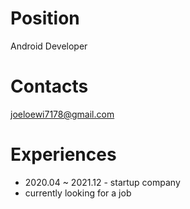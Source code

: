 # Position
Android Developer

# Contacts
joeloewi7178@gmail.com

# Experiences
- 2020.04 ~ 2021.12 - startup company
- currently looking for a job
